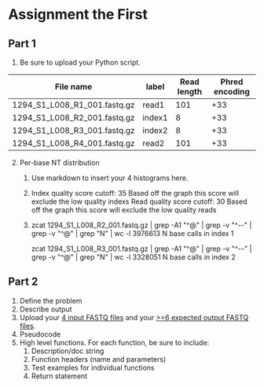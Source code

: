 # Assignment the First

## Part 1
1. Be sure to upload your Python script.

| File name | label | Read length | Phred encoding |
|---|---|---|---|
| 1294_S1_L008_R1_001.fastq.gz | read1 | 101 | +33 |
| 1294_S1_L008_R2_001.fastq.gz | index1 | 8 | +33 |
| 1294_S1_L008_R3_001.fastq.gz | index2 | 8 | +33 |
| 1294_S1_L008_R4_001.fastq.gz | read2 | 101 | +33 |


2. Per-base NT distribution
    1.  Use markdown to insert your 4 histograms here.
        
    
    2.  Index quality score cutoff: 35 
        Based off the graph this score will exclude the low quality indexs
        Read quality score cutoff: 30 
        Based off the graph this score will exclude the low quality reads
    
    3.  zcat 1294_S1_L008_R2_001.fastq.gz | grep -A1 "^@" | grep -v "^--" | grep -v "^@" | grep "N" | wc -l
            3976613 N base calls in index 1

        zcat 1294_S1_L008_R3_001.fastq.gz | grep -A1 "^@" | grep -v "^--" | grep -v "^@" | grep "N" | wc -l
            3328051 N base calls in index 2
    
## Part 2
1. Define the problem
2. Describe output
3. Upload your [4 input FASTQ files](../TEST-input_FASTQ) and your [>=6 expected output FASTQ files](../TEST-output_FASTQ).
4. Pseudocode
5. High level functions. For each function, be sure to include:
    1. Description/doc string
    2. Function headers (name and parameters)
    3. Test examples for individual functions
    4. Return statement

